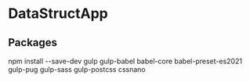 # DataStructApp
## Packages
npm install --save-dev gulp gulp-babel babel-core babel-preset-es2021 gulp-pug gulp-sass gulp-postcss cssnano
